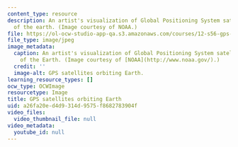 ```yaml
---
content_type: resource
description: An artist's visualization of Global Positioning System satellite coverage
  of the earth. (Image courtesy of NOAA.)
file: https://ol-ocw-studio-app-qa.s3.amazonaws.com/courses/12-s56-gps-where-are-you-fall-2008/a26fa20ed4d9314d9575f8682783904f_12-s56f08.jpg
file_type: image/jpeg
image_metadata:
  caption: An artist's visualization of Global Positioning System satellite coverage
    of the Earth. (Image courtesy of [NOAA](http://www.noaa.gov/).)
  credit: ''
  image-alt: GPS satellites orbiting Earth.
learning_resource_types: []
ocw_type: OCWImage
resourcetype: Image
title: GPS satellites orbiting Earth
uid: a26fa20e-d4d9-314d-9575-f8682783904f
video_files:
  video_thumbnail_file: null
video_metadata:
  youtube_id: null
---
```

